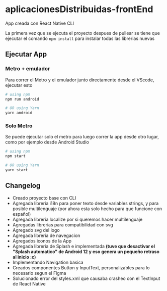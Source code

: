 # aplicacionesDistribuidas-frontEnd

App creada con React Native CLI

La primera vez que se ejecuta el proyecto despues de pullear se tiene que ejecutar el comando `npm install` para instalar todas las librerias nuevas

## Ejecutar App

### Metro + emulador
Para correr el Metro y el emulador junto directamente desde el VScode, ejecutar esto

```bash
# using npm
npm run android

# OR using Yarn
yarn android
```

### Solo Metro
Se puede ejecutar solo el metro para luego correr la app desde otro lugar, como por ejemplo desde Android Studio

```bash
# using npm
npm start

# OR using Yarn
yarn start
```

## Changelog

- Creado proyecto base con CLI
- Agregada libreria i18n para poner texto desde variables strings, y para posible multilenguaje (por ahora esta solo hecho para que funcione con español)
- Agregada libreria localize por si queremos hacer multilenguaje
- Agregadas librerias para compatibilidad con svg
- Agregado svg del logo
- Agregada libreria de navegacion
- Agregados iconos de la App
- Agregada libreria de Splash e implementada **(tuve que desactivar el "Splash automatico" de Android 12 y eso genera un pequeño retraso al inicio :c)**
- Implementando Navigation basica
- Creados componentes Button y InputText, personalizables para lo necesario segun el Figma
- Solucionado error del styles.xml que causaba crasheo con el TextInput de React Native
